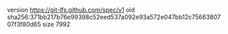 version https://git-lfs.github.com/spec/v1
oid sha256:371bb217b76e99398c52eed537a092e93a572e047bb12c7566380707f3f80d65
size 7992
